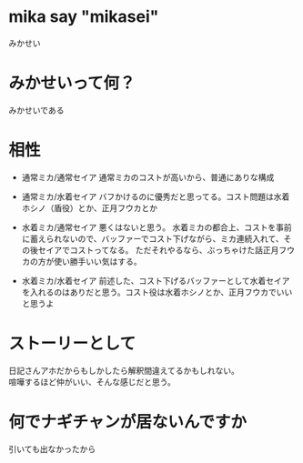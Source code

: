 # mika say "mikasei"

みかせい

# みかせいって何？

みかせいである

# 相性

- 通常ミカ/通常セイア
  通常ミカのコストが高いから、普通にありな構成

- 通常ミカ/水着セイア
  バフかけるのに優秀だと思ってる。コスト問題は水着ホシノ（盾役）とか、正月フウカとか

- 水着ミカ/通常セイア
  悪くはないと思う。 水着ミカの都合上、コストを事前に蓄えられないので、バッファーでコスト下げながら、ミカ連続入れて、その後セイアでコストってなる。
  ただそれやるなら、ぶっちゃけた話正月フウカの方が使い勝手いい気はする。

- 水着ミカ/水着セイア
  前述した、コスト下げるバッファーとして水着セイアを入れるのはありだと思う。コスト役は水着ホシノとか、正月フウカでいいと思うよ

# ストーリーとして

日記さんアホだからもしかしたら解釈間違えてるかもしれない。  
喧嘩するほど仲がいい、そんな感じだと思う。

# 何でナギチャンが居ないんですか

引いても出なかったから
